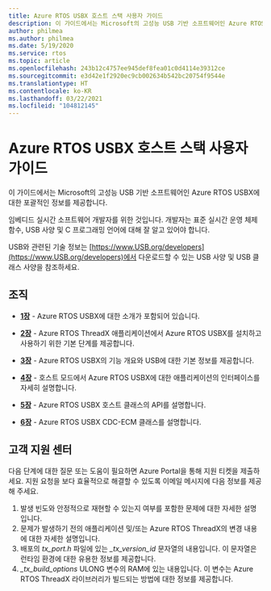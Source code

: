 ```yaml
---
title: Azure RTOS USBX 호스트 스택 사용자 가이드
description: 이 가이드에서는 Microsoft의 고성능 USB 기반 소프트웨어인 Azure RTOS USBX에 대한 포괄적인 정보를 제공합니다.
author: philmea
ms.author: philmea
ms.date: 5/19/2020
ms.service: rtos
ms.topic: article
ms.openlocfilehash: 243b12c4757ee945def8fea01c0d4114e39312ce
ms.sourcegitcommit: e3d42e1f2920ec9cb002634b542bc20754f9544e
ms.translationtype: HT
ms.contentlocale: ko-KR
ms.lasthandoff: 03/22/2021
ms.locfileid: "104812145"
---
```

# <a name="azure-rtos-usbx-host-stack-user-guide"></a>Azure RTOS USBX 호스트 스택 사용자 가이드

이 가이드에서는 Microsoft의 고성능 USB 기반 소프트웨어인 Azure RTOS USBX에 대한 포괄적인 정보를 제공합니다.

임베디드 실시간 소프트웨어 개발자를 위한 것입니다. 개발자는 표준 실시간 운영 체제 함수, USB 사양 및 C 프로그래밍 언어에 대해 잘 알고 있어야 합니다.

USB와 관련된 기술 정보는 [https://www.USB.org/developers](https://www.USB.org/developers)에서 다운로드할 수 있는 USB 사양 및 USB 클래스 사양을 참조하세요.

## <a name="organization"></a>조직

- [**1장**](usbx-host-stack-1.md) - Azure RTOS USBX에 대한 소개가 포함되어 있습니다.

- [**2장**](usbx-host-stack-2.md) - Azure RTOS ThreadX 애플리케이션에서 Azure RTOS USBX를 설치하고 사용하기 위한 기본 단계를 제공합니다.

- [**3장**](usbx-host-stack-3.md) - Azure RTOS USBX의 기능 개요와 USB에 대한 기본 정보를 제공합니다.

- [**4장**](usbx-host-stack-4.md) - 호스트 모드에서 Azure RTOS USBX에 대한 애플리케이션의 인터페이스를 자세히 설명합니다.

- [**5장**](usbx-host-stack-5.md) - Azure RTOS USBX 호스트 클래스의 API를 설명합니다.

- [**6장**](usbx-host-stack-6.md) - Azure RTOS USBX CDC-ECM 클래스를 설명합니다.

## <a name="customer-support-center"></a>고객 지원 센터

다음 단계에 대한 질문 또는 도움이 필요하면 Azure Portal을 통해 지원 티켓을 제출하세요. 지원 요청을 보다 효율적으로 해결할 수 있도록 이메일 메시지에 다음 정보를 제공해 주세요.

1. 발생 빈도와 안정적으로 재현할 수 있는지 여부를 포함한 문제에 대한 자세한 설명입니다.
2. 문제가 발생하기 전의 애플리케이션 및/또는 Azure RTOS ThreadX의 변경 내용에 대한 자세한 설명입니다.
3. 배포의 *tx_port.h* 파일에 있는 *_tx_version_id* 문자열의 내용입니다. 이 문자열은 런타임 환경에 대한 유용한 정보를 제공합니다.
4. *_tx_build_options* ULONG 변수의 RAM에 있는 내용입니다. 이 변수는 Azure RTOS ThreadX 라이브러리가 빌드되는 방법에 대한 정보를 제공합니다.
